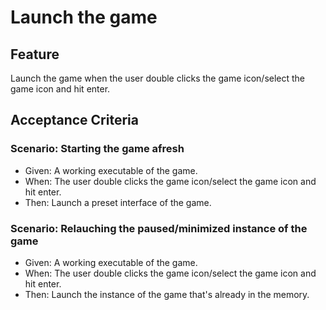 # Launch the game

## Feature

Launch the game when the user double clicks the game icon/select the game icon
and hit enter.

## Acceptance Criteria

### Scenario: Starting the game afresh

- Given: A working executable of the game.
- When: The user double clicks the game icon/select the game icon and
hit enter.
- Then: Launch a preset interface of the game.

### Scenario: Relauching the paused/minimized instance of the game

- Given: A working executable of the game.
- When: The user double clicks the game icon/select the game icon and
hit enter.
- Then: Launch the instance of the game that's already in the memory.
